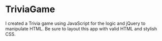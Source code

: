 # TriviaGame
I created a Trivia game using JavaScript for the logic and jQuery to manipulate HTML. Be sure to layout this app with valid HTML and stylish CSS.
